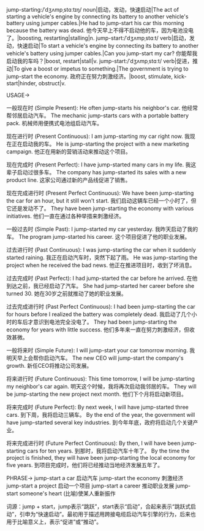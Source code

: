 jump-starting:/ˈdʒʌmpˌstɑːtɪŋ/
noun|启动，发动，快速启动|The act of starting a vehicle's engine by connecting its battery to another vehicle's battery using jumper cables.|He had to jump-start his car this morning because the battery was dead. 他今天早上不得不启动他的车，因为电池没电了。|boosting, restarting|stalling|n.
jump-start:/ˈdʒʌmpˌstɑːt/
verb|启动，发动，快速启动|To start a vehicle's engine by connecting its battery to another vehicle's battery using jumper cables.|Can you jump-start my car?  你能帮我启动我的车吗？|boost, restart|stall|v.
jump-start:/ˈdʒʌmpˌstɑːt/
verb|促进，推动|To give a boost or impetus to something.|The government is trying to jump-start the economy. 政府正在努力刺激经济。|boost, stimulate, kick-start|hinder, obstruct|v.


USAGE->

一般现在时 (Simple Present):
He often jump-starts his neighbor's car. 他经常帮邻居启动汽车。
The mechanic jump-starts cars with a portable battery pack. 机械师用便携式电池组启动汽车。

现在进行时 (Present Continuous):
I am jump-starting my car right now. 我现在正在启动我的车。
He is jump-starting the project with a new marketing campaign. 他正在用新的营销活动来推动这个项目。

现在完成时 (Present Perfect):
I have jump-started many cars in my life. 我这辈子启动过很多车。
The company has jump-started its sales with a new product line.  这家公司通过新的产品线促进了销售。

现在完成进行时 (Present Perfect Continuous):
We have been jump-starting the car for an hour, but it still won't start. 我们启动这辆车已经一个小时了，但它还是发动不了。
They have been jump-starting the economy with various initiatives. 他们一直在通过各种举措来刺激经济。


一般过去时 (Simple Past):
I jump-started my car yesterday. 我昨天启动了我的车。
The program jump-started his career.  这个项目促进了他的职业发展。

过去进行时 (Past Continuous):
I was jump-starting the car when it suddenly started raining. 我正在启动汽车时，突然下起了雨。
He was jump-starting the project when he received the bad news. 他正在推进项目时，收到了坏消息。

过去完成时 (Past Perfect):
I had jump-started the car before he arrived. 在他到达之前，我已经启动了汽车。
She had jump-started her career before she turned 30.  她在30岁之前就推动了她的职业发展。

过去完成进行时 (Past Perfect Continuous):
I had been jump-starting the car for hours before I realized the battery was completely dead.  我启动了几个小时的车后才意识到电池完全没电了。
They had been jump-starting the economy for years with little success. 他们多年来一直在努力刺激经济，但收效甚微。


一般将来时 (Simple Future):
I will jump-start your car tomorrow morning. 我明天早上会帮你启动汽车。
The new CEO will jump-start the company's growth. 新任CEO将推动公司发展。

将来进行时 (Future Continuous):
This time tomorrow, I will be jump-starting my neighbor's car again. 明天这个时候，我将再次启动我邻居的车。
They will be jump-starting the new project next month.  他们下个月将启动新项目。

将来完成时 (Future Perfect):
By next week, I will have jump-started three cars. 到下周，我将启动三辆车。
By the end of the year, the government will have jump-started several key industries. 到今年年底，政府将启动几个关键产业。

将来完成进行时 (Future Perfect Continuous):
By then, I will have been jump-starting cars for ten years. 到那时，我将启动汽车十年了。
By the time the project is finished, they will have been jump-starting the local economy for five years. 到项目完成时，他们将已经推动当地经济发展五年了。



PHRASE->
jump-start a car  启动汽车
jump-start the economy  刺激经济
jump-start a project  启动一个项目
jump-start a career  推动职业发展
jump-start someone's heart  (比喻)使某人重新振作

词源：jump + start，jump表示“跳跃”，start表示“启动”，合起来表示“跳跃式启动”，引申为“快速启动”。最初用于描述用跨接电缆启动汽车引擎的行为，后来也用于比喻意义上，表示“促进”或“推动”。
